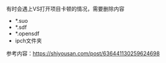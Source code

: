 有时会遇上VS打开项目卡顿的情况，需要删除内容

- *.suo
- *.sdf
- *.opensdf
- ipch文件夹

参考内容：https://shiyousan.com/post/636441130259624698